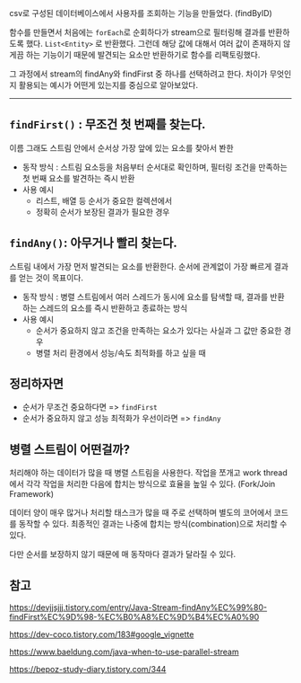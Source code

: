 csv로 구성된 데이터베이스에서 사용자를 조회하는 기능을 만들었다. (findByID)

함수를 만들면서 처음에는 `forEach`로 순회하다가 stream으로 필터링해 결과를 반환하도록 했다. `List<Entity>` 로 반환했다. 
그런데 해당 값에 대해서 여러 값이 존재하지 않게끔 하는 기능이기 때문에 발견되는 요소만 반환하기로 함수를 리팩토링했다. 

그 과정에서 stream의 findAny와 findFirst 중 하나를 선택하려고 한다. 차이가 무엇인지 활용되는 예시가 어떤게 있는지를 중심으로 알아보았다. 

--- 

## `findFirst()` : 무조건 첫 번째를 찾는다. 
이름 그래도 스트림 안에서 순서상 가장 앞에 있는 요소를 찾아서 봔한
- 동작 방식 : 스트림 요소등을 처음부터 순서대로 확인하며, 필터링 조건을 만족하는 첫 번째 요소를 발견하는 즉시 반환 
- 사용 예시
    - 리스트, 배열 등 순서가 중요한 컬렉션에서 
    - 정확히 순서가 보장된 결과가 필요한 경우 

## `findAny()`: 아무거나 빨리 찾는다. 
스트림 내에서 가장 먼저 발견되는 요소를 반환한다. 순서에 관계없이 가장 빠르게 결과를 얻는 것이 목표이다. 
- 동작 방식 : 병렬 스트림에서 여러 스레드가 동시에 요소를 탐색할 때, 결과를 반환하는 스레드의 요소를 즉시 반환하고 종료하는 방식 
- 사용 예시 
    - 순서가 중요하지 않고 조건을 만족하는 요소가 있다는 사실과 그 값만 중요한 경우 
    - 병렬 처리 환경에서 성능/속도 최적화를 하고 싶을 때 

## 정리하자면 

- 순서가 무조건 중요하다면 => `findFirst`
- 순서가 중요하지 않고 성능 최적화가 우선이라면 => `findAny`


## 병렬 스트림이 어떤걸까? 

처리해야 하는 데이터가 많을 때 병렬 스트림을 사용한다. 작업을 쪼개고 work thread에서 각각 작업을 처리한 다음에 합치는 방식으로 효율을 높일 수 있다. (Fork/Join Framework) 

데이터 양이 매우 많거나 처리할 태스크가 많을 때 주로 선택하며 별도의 코어에서 코드를 동작할 수 있다. 최종적인 결과는 나중에 합치는 방식(combination)으로 처리할 수 있다. 

다만 순서를 보장하지 않기 때문에 매 동작마다 결과가 달라질 수 있다. 


## 참고 
https://devjjsjjj.tistory.com/entry/Java-Stream-findAny%EC%99%80-findFirst%EC%9D%98-%EC%B0%A8%EC%9D%B4%EC%A0%90

https://dev-coco.tistory.com/183#google_vignette

https://www.baeldung.com/java-when-to-use-parallel-stream

https://bepoz-study-diary.tistory.com/344